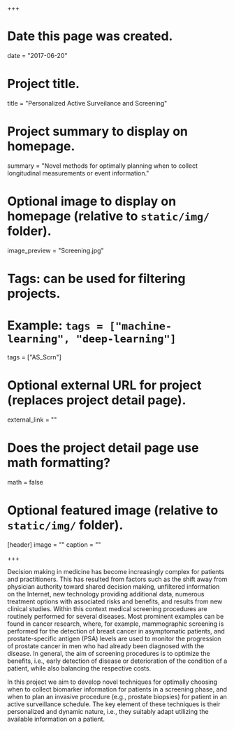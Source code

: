 +++
# Date this page was created.
date = "2017-06-20"

# Project title.
title = "Personalized Active Surveilance and Screening"

# Project summary to display on homepage.
summary = "Novel methods for optimally planning when to collect longitudinal measurements or event information."

# Optional image to display on homepage (relative to `static/img/` folder).
image_preview = "Screening.jpg"

# Tags: can be used for filtering projects.
# Example: `tags = ["machine-learning", "deep-learning"]`
tags = ["AS_Scrn"]

# Optional external URL for project (replaces project detail page).
external_link = ""

# Does the project detail page use math formatting?
math = false

# Optional featured image (relative to `static/img/` folder).
[header]
image = ""
caption = ""

+++

Decision making in medicine has become increasingly complex for patients and practitioners. This has resulted from factors such as the shift away from physician authority toward shared decision making, unfiltered information on the Internet, new technology providing additional data, numerous treatment options with associated risks and benefits, and results from new clinical studies. Within this context medical screening procedures are routinely performed for several diseases. Most prominent examples can be found in cancer research, where, for example, mammographic screening is performed for the detection of breast cancer in asymptomatic patients, and prostate-specific antigen (PSA) levels are used to monitor the progression of prostate cancer in men who had already been diagnosed with the disease. In general, the aim of screening procedures is to optimize the benefits, i.e., early detection of disease or deterioration of the condition of a patient, while also balancing the respective costs. 

In this project we aim to develop novel techniques for optimally choosing when to collect biomarker information for patients in a screening phase, and when to plan an invasive procedure (e.g., prostate biopsies) for patient in an active 
surveillance schedule. The key element of these techniques is their personalized and dynamic nature, i.e., they suitably adapt utilizing the available information on a patient.